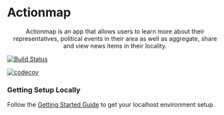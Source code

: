 # Actionmap

<div style="text-align: center;">

Actionmap is an app that allows users to learn more about their representatives,
political events in their area as well as aggregate, share and view news items in their locality.

</div>

[![Build Status](https://travis-ci.com/ucberkeley/hw-action-map-ci.svg?token=8LjFnuAXBt4SAuz8Mkf8&branch=master)](https://travis-ci.com/ucberkeley/hw-action-map-ci)

[![codecov](https://codecov.io/gh/ucberkeley/hw-action-map-ci/branch/master/graph/badge.svg?token=SGYCvQX4Us)](https://codecov.io/gh/ucberkeley/hw-action-map-ci)

### Getting Setup Locally

Follow the [Getting Started Guide](./docs/01-getting-started.md) to get your localhost environment setup.

